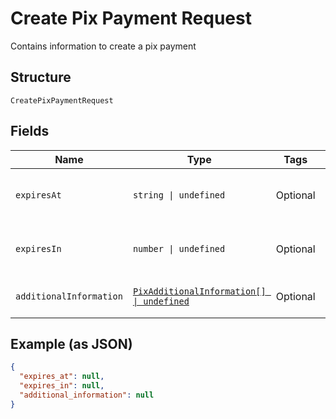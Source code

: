 
# Create Pix Payment Request

Contains information to create a pix payment

## Structure

`CreatePixPaymentRequest`

## Fields

| Name | Type | Tags | Description |
|  --- | --- | --- | --- |
| `expiresAt` | `string \| undefined` | Optional | Datetime when pix payment will expire |
| `expiresIn` | `number \| undefined` | Optional | Seconds until pix payment expires |
| `additionalInformation` | [`PixAdditionalInformation[] \| undefined`](../../doc/models/pix-additional-information.md) | Optional | Pix additional information |

## Example (as JSON)

```json
{
  "expires_at": null,
  "expires_in": null,
  "additional_information": null
}
```

